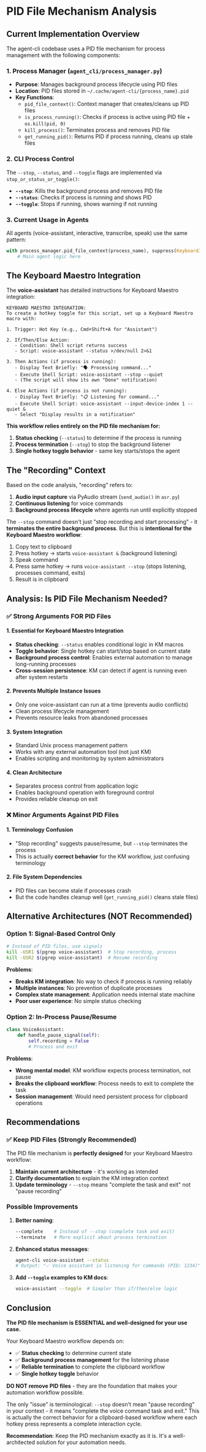 # PID File Mechanism Analysis

## Current Implementation Overview

The agent-cli codebase uses a PID file mechanism for process management with the following components:

### 1. Process Manager (`agent_cli/process_manager.py`)
- **Purpose**: Manages background process lifecycle using PID files
- **Location**: PID files stored in `~/.cache/agent-cli/{process_name}.pid`
- **Key Functions**:
  - `pid_file_context()`: Context manager that creates/cleans up PID files
  - `is_process_running()`: Checks if process is active using PID file + `os.kill(pid, 0)`
  - `kill_process()`: Terminates process and removes PID file
  - `get_running_pid()`: Returns PID if process running, cleans up stale files

### 2. CLI Process Control
The `--stop`, `--status`, and `--toggle` flags are implemented via `stop_or_status_or_toggle()`:
- **`--stop`**: Kills the background process and removes PID file
- **`--status`**: Checks if process is running and shows PID
- **`--toggle`**: Stops if running, shows warning if not running

### 3. Current Usage in Agents
All agents (voice-assistant, interactive, transcribe, speak) use the same pattern:
```python
with process_manager.pid_file_context(process_name), suppress(KeyboardInterrupt):
    # Main agent logic here
```

## The Keyboard Maestro Integration

The **voice-assistant** has detailed instructions for Keyboard Maestro integration:

```
KEYBOARD MAESTRO INTEGRATION:
To create a hotkey toggle for this script, set up a Keyboard Maestro macro with:

1. Trigger: Hot Key (e.g., Cmd+Shift+A for "Assistant")

2. If/Then/Else Action:
   - Condition: Shell script returns success
   - Script: voice-assistant --status >/dev/null 2>&1

3. Then Actions (if process is running):
   - Display Text Briefly: "🗣️ Processing command..."
   - Execute Shell Script: voice-assistant --stop --quiet
   - (The script will show its own "Done" notification)

4. Else Actions (if process is not running):
   - Display Text Briefly: "📋 Listening for command..."
   - Execute Shell Script: voice-assistant --input-device-index 1 --quiet &
   - Select "Display results in a notification"
```

**This workflow relies entirely on the PID file mechanism for:**
1. **Status checking** (`--status`) to determine if the process is running
2. **Process termination** (`--stop`) to stop the background listener
3. **Single hotkey toggle behavior** - same key starts/stops the agent

## The "Recording" Context

Based on the code analysis, "recording" refers to:
1. **Audio input capture** via PyAudio stream (`send_audio()` in `asr.py`)
2. **Continuous listening** for voice commands
3. **Background process lifecycle** where agents run until explicitly stopped

The `--stop` command doesn't just "stop recording and start processing" - it **terminates the entire background process**. But this is **intentional for the Keyboard Maestro workflow**:

1. Copy text to clipboard
2. Press hotkey → starts `voice-assistant &` (background listening)
3. Speak command
4. Press same hotkey → runs `voice-assistant --stop` (stops listening, processes command, exits)
5. Result is in clipboard

## Analysis: Is PID File Mechanism Needed?

### ✅ **Strong Arguments FOR PID Files**

#### 1. **Essential for Keyboard Maestro Integration**
- **Status checking**: `--status` enables conditional logic in KM macros
- **Toggle behavior**: Single hotkey can start/stop based on current state
- **Background process control**: Enables external automation to manage long-running processes
- **Cross-session persistence**: KM can detect if agent is running even after system restarts

#### 2. **Prevents Multiple Instance Issues**
- Only one voice-assistant can run at a time (prevents audio conflicts)
- Clean process lifecycle management
- Prevents resource leaks from abandoned processes

#### 3. **System Integration**
- Standard Unix process management pattern
- Works with any external automation tool (not just KM)
- Enables scripting and monitoring by system administrators

#### 4. **Clean Architecture**
- Separates process control from application logic
- Enables background operation with foreground control
- Provides reliable cleanup on exit

### ❌ **Minor Arguments Against PID Files**

#### 1. **Terminology Confusion**
- "Stop recording" suggests pause/resume, but `--stop` terminates the process
- This is actually **correct behavior** for the KM workflow, just confusing terminology

#### 2. **File System Dependencies**
- PID files can become stale if processes crash
- But the code handles cleanup well (`get_running_pid()` cleans stale files)

## Alternative Architectures (NOT Recommended)

### Option 1: Signal-Based Control Only
```bash
# Instead of PID files, use signals
kill -USR1 $(pgrep voice-assistant)  # Stop recording, process
kill -USR2 $(pgrep voice-assistant)  # Resume recording
```

**Problems**:
- **Breaks KM integration**: No way to check if process is running reliably
- **Multiple instances**: No prevention of duplicate processes
- **Complex state management**: Application needs internal state machine
- **Poor user experience**: No simple status checking

### Option 2: In-Process Pause/Resume
```python
class VoiceAssistant:
    def handle_pause_signal(self):
        self.recording = False
        # Process and exit
```

**Problems**:
- **Wrong mental model**: KM workflow expects process termination, not pause
- **Breaks the clipboard workflow**: Process needs to exit to complete the task
- **Session management**: Would need persistent process for clipboard operations

## Recommendations

### ✅ **Keep PID Files** (Strongly Recommended)
The PID file mechanism is **perfectly designed** for your Keyboard Maestro workflow:

1. **Maintain current architecture** - it's working as intended
2. **Clarify documentation** to explain the KM integration context
3. **Update terminology** - `--stop` means "complete the task and exit" not "pause recording"

### Possible Improvements

1. **Better naming**:
   ```bash
   --complete    # Instead of --stop (complete task and exit)
   --terminate   # More explicit about process termination
   ```

2. **Enhanced status messages**:
   ```bash
   agent-cli voice-assistant --status
   # Output: "✅ Voice assistant is listening for commands (PID: 1234)"
   ```

3. **Add `--toggle` examples to KM docs**:
   ```bash
   voice-assistant --toggle  # Simpler than if/then/else logic
   ```

## Conclusion

**The PID file mechanism is ESSENTIAL and well-designed for your use case.**

Your Keyboard Maestro workflow depends on:
- ✅ **Status checking** to determine current state
- ✅ **Background process management** for the listening phase  
- ✅ **Reliable termination** to complete the clipboard workflow
- ✅ **Single hotkey toggle** behavior

**DO NOT remove PID files** - they are the foundation that makes your automation workflow possible.

The only "issue" is terminological: `--stop` doesn't mean "pause recording" in your context - it means "complete the voice command task and exit." This is actually the correct behavior for a clipboard-based workflow where each hotkey press represents a complete interaction cycle.

**Recommendation**: Keep the PID mechanism exactly as it is. It's a well-architected solution for your automation needs.